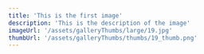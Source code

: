 ```yaml
---
title: 'This is the first image'
description: 'This is the description of the image'
imageUrl: '/assets/galleryThumbs/large/19.jpg'
thumbUrl: '/assets/galleryThumbs/thumbs/19_thumb.png'
---
```

